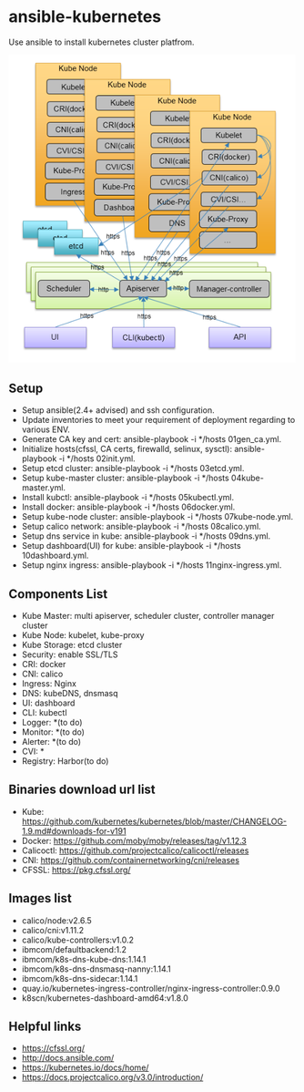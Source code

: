 # ansible-kubernetes

Use ansible to install kubernetes cluster platfrom.

![arch](./img/arch.png)

## Setup
* Setup ansible(2.4+ advised) and ssh configuration.
* Update inventories to meet your requirement of deployment regarding to various ENV.
* Generate CA key and cert: ansible-playbook -i */hosts 01gen_ca.yml.
* Initialize hosts(cfssl, CA certs, firewalld, selinux, sysctl): ansible-playbook -i */hosts 02init.yml.
* Setup etcd cluster: ansible-playbook -i */hosts 03etcd.yml.
* Setup kube-master cluster: ansible-playbook -i */hosts 04kube-master.yml.
* Install kubctl: ansible-playbook -i */hosts 05kubectl.yml.
* Install docker: ansible-playbook -i */hosts 06docker.yml.
* Setup kube-node cluster: ansible-playbook -i */hosts 07kube-node.yml.
* Setup calico network: ansible-playbook -i */hosts 08calico.yml.
* Setup dns service in kube: ansible-playbook -i */hosts 09dns.yml.
* Setup dashboard(UI) for kube: ansible-playbook -i */hosts 10dashboard.yml.
* Setup nginx ingress: ansible-playbook -i */hosts 11nginx-ingress.yml.

## Components List
* Kube Master: multi apiserver, scheduler cluster, controller manager cluster
* Kube Node: kubelet, kube-proxy
* Kube Storage: etcd cluster
* Security: enable SSL/TLS
* CRI: docker
* CNI: calico
* Ingress: Nginx
* DNS: kubeDNS, dnsmasq
* UI: dashboard
* CLI: kubectl
* Logger: *(to do)
* Monitor: *(to do)
* Alerter: *(to do)
* CVI: *
* Registry: Harbor(to do)

## Binaries download url list 
* Kube: https://github.com/kubernetes/kubernetes/blob/master/CHANGELOG-1.9.md#downloads-for-v191
* Docker: https://github.com/moby/moby/releases/tag/v1.12.3
* Calicoctl: https://github.com/projectcalico/calicoctl/releases
* CNI: https://github.com/containernetworking/cni/releases
* CFSSL: https://pkg.cfssl.org/

## Images list
* calico/node:v2.6.5
* calico/cni:v1.11.2
* calico/kube-controllers:v1.0.2
* ibmcom/defaultbackend:1.2
* ibmcom/k8s-dns-kube-dns:1.14.1
* ibmcom/k8s-dns-dnsmasq-nanny:1.14.1
* ibmcom/k8s-dns-sidecar:1.14.1
* quay.io/kubernetes-ingress-controller/nginx-ingress-controller:0.9.0
* k8scn/kubernetes-dashboard-amd64:v1.8.0

## Helpful links
* https://cfssl.org/
* http://docs.ansible.com/
* https://kubernetes.io/docs/home/
* https://docs.projectcalico.org/v3.0/introduction/

